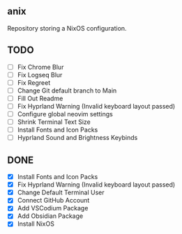 ## anix
Repository storing a NixOS configuration.

## TODO
- [ ] Fix Chrome Blur
- [ ] Fix Logseq Blur
- [ ] Fix Regreet
- [ ] Change Git default branch to Main
- [ ] Fill Out Readme
- [ ] Fix Hyprland Warning (Invalid keyboard layout passed)
- [ ] Configure global neovim settings
- [ ] Shrink Terminal Text Size
- [ ] Install Fonts and Icon Packs
- [ ] Hyprland Sound and Brightness Keybinds

## DONE
- [x] Install Fonts and Icon Packs
- [x] Fix Hyprland Warning (Invalid keyboard layout passed)
- [x] Change Default Terminal User
- [x] Connect GitHub Account
- [x] Add VSCodium Package
- [x] Add Obsidian Package
- [x] Install NixOS
